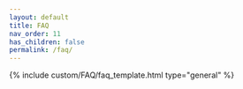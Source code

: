 ```yaml
---
layout: default
title: FAQ
nav_order: 11
has_children: false
permalink: /faq/
---
```


{% include custom/FAQ/faq_template.html type="general" %}
